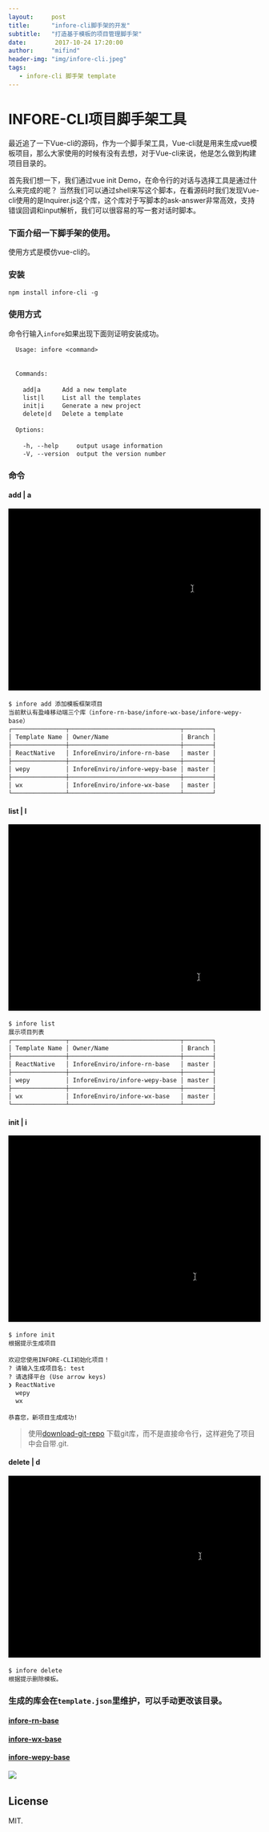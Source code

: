 ```yaml
---
layout:     post
title:      "infore-cli脚手架的开发"
subtitle:   "打造基于模板的项目管理脚手架"
date:        2017-10-24 17:20:00
author:     "mifind"
header-img: "img/infore-cli.jpeg"
tags:
   - infore-cli 脚手架 template 
---
```

# INFORE-CLI项目脚手架工具
最近追了一下Vue-cli的源码，作为一个脚手架工具，Vue-cli就是用来生成vue模板项目，那么大家使用的时候有没有去想，对于Vue-cli来说，他是怎么做到构建项目目录的。

首先我们想一下，我们通过vue init Demo，在命令行的对话与选择工具是通过什么来完成的呢？ 当然我们可以通过shell来写这个脚本，在看源码时我们发现Vue-cli使用的是Inquirer.js这个库，这个库对于写脚本的ask-answer非常高效，支持错误回调和input解析，我们可以很容易的写一套对话时脚本。

### 下面介绍一下脚手架的使用。
使用方式是模仿vue-cli的。
### 安装
```
npm install infore-cli -g
```

### 使用方式
命令行输入```infore```如果出现下面则证明安装成功。

```
  Usage: infore <command>


  Commands:

    add|a      Add a new template
    list|l     List all the templates
    init|i     Generate a new project
    delete|d   Delete a template

  Options:

    -h, --help     output usage information
    -V, --version  output the version number
```


### 命令
#### add | a
![](/img/infore-cli-add.gif)
```
$ infore add 添加模板框架项目
当前默认有盈峰移动端三个库（infore-rn-base/infore-wx-base/infore-wepy-base）
┌───────────────┬───────────────────────────────┬────────┐
│ Template Name │ Owner/Name                    │ Branch │
├───────────────┼───────────────────────────────┼────────┤
│ ReactNative   │ InforeEnviro/infore-rn-base   │ master │
├───────────────┼───────────────────────────────┼────────┤
│ wepy          │ InforeEnviro/infore-wepy-base │ master │
├───────────────┼───────────────────────────────┼────────┤
│ wx            │ InforeEnviro/infore-wx-base   │ master │
└───────────────┴───────────────────────────────┴────────┘
```

#### list | l
![](/img/infore-cli-list.gif)
```
$ infore list
展示项目列表
┌───────────────┬───────────────────────────────┬────────┐
│ Template Name │ Owner/Name                    │ Branch │
├───────────────┼───────────────────────────────┼────────┤
│ ReactNative   │ InforeEnviro/infore-rn-base   │ master │
├───────────────┼───────────────────────────────┼────────┤
│ wepy          │ InforeEnviro/infore-wepy-base │ master │
├───────────────┼───────────────────────────────┼────────┤
│ wx            │ InforeEnviro/infore-wx-base   │ master │
└───────────────┴───────────────────────────────┴────────┘
```

#### init | i
![](/img/infore-cli-init.gif)
```
$ infore init
根据提示生成项目

欢迎您使用INFORE-CLI初始化项目！
? 请输入生成项目名: test
? 请选择平台 (Use arrow keys)
❯ ReactNative 
  wepy 
  wx 

恭喜您，新项目生成成功!

```
>使用[download-git-repo](https://github.com/flipxfx/download-git-repo) 下载git库，而不是直接命令行，这样避免了项目中会自带.git.

#### delete | d

![](/img/infore-cli-delete.gif)
```
$ infore delete
根据提示删除模板。
```

### 生成的库会在```template.json```里维护，可以手动更改该目录。
#### [infore-rn-base](https://github.com/MIFind/infore-rn-base) 
#### [infore-wx-base](https://github.com/MIFind/infore-wx-base) 
#### [infore-wepy-base](https://github.com/MIFind/infore-wepy-base) 

<a href="https://nodei.co/npm/infore-cli/"><img src="https://nodei.co/npm/infore-cli.png?downloads=true&downloadRank=true&stars=true"></a>

## License
MIT.










